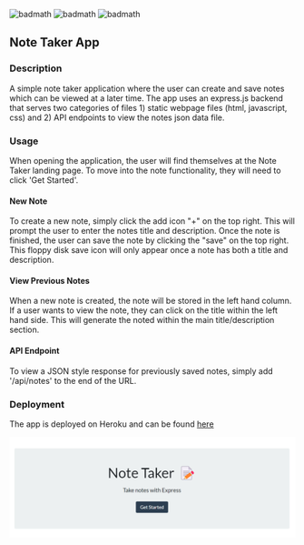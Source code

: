 ![badmath](https://img.shields.io/badge/-HTML-orange) ![badmath](https://img.shields.io/badge/-CSS-blue) ![badmath](https://img.shields.io/badge/-JS-yellow)

## Note Taker App

### Description
A simple note taker application where the user can create and save notes which can be viewed at a later time. The app uses an express.js backend that serves two categories of files 1) static webpage files (html, javascript, css) and 2) API endpoints to view the notes json data file. 

### Usage
When opening the application, the user will find themselves at the Note Taker landing page. To move into the note functionality, they will need to click 'Get Started'.

#### New Note
To create a new note, simply click the add icon "+" on the top right. This will prompt the user to enter the notes title and description. Once the note is finished, the user can save the note by clicking the "save" on the top right. This floppy disk save icon will only appear once a note has both a title and description.

#### View Previous Notes
When a new note is created, the note will be stored in the left hand column. If a user wants to view the note, they can click on the title within the left hand side. This will generate the noted within the main title/description section.

#### API Endpoint
To view a JSON style response for previously saved notes, simply add '/api/notes' to the end of the URL.

### Deployment
The app is deployed on Heroku and can be found [here](https://note-taker-nnavarr.herokuapp.com/)

![alt text](public\assets\images\note-taker-homepage.png)